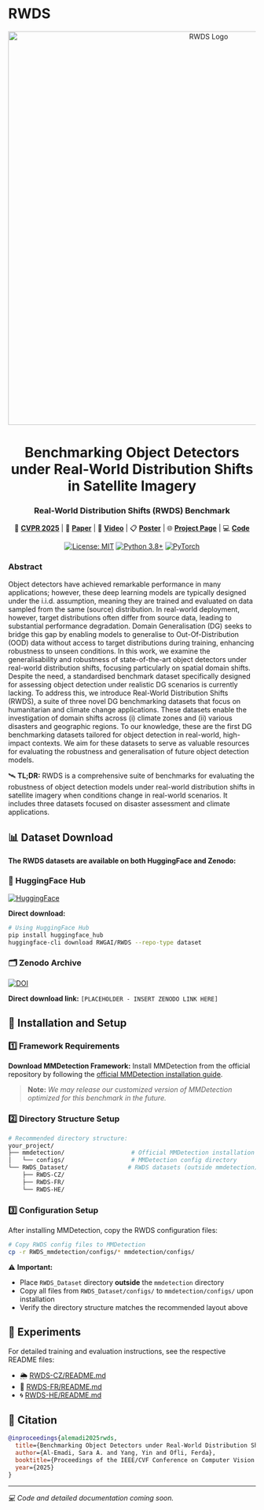 # RWDS

<div align="center">
  <img src="https://qcriscairw-bcf4f2eec0-endpoint.azureedge.net/blobqcriscairwbcf4f2eec0/wp-content/uploads/2025/03/new_logo_v3_hori.png" alt="RWDS Logo" width="800"/>
</div>

<div align="center">

# Benchmarking Object Detectors under Real-World Distribution Shifts in Satellite Imagery
### **Real-World Distribution Shifts (RWDS) Benchmark**

</div>

<div align="center">
  
📄 [**CVPR 2025**](https://openaccess.thecvf.com/content/CVPR2025/html/Al-Emadi_Benchmarking_Object_Detectors_under_Real-World_Distribution_Shifts_in_Satellite_Imagery_CVPR_2025_paper.html) | 🔗 [**Paper**](https://arxiv.org/abs/2503.19202) | 🎥 [**Video**](https://www.youtube.com/watch?v=_sZjkwVUSow) | 📋 [**Poster**](https://cvpr.thecvf.com/media/PosterPDFs/CVPR%202025/32546.png?t=1748807138.4285972) | 🌐 [**Project Page**](https://rwgai.com/rwds/) | 💻 [**Code**](#)

[![License: MIT](https://img.shields.io/badge/License-MIT-yellow.svg)](https://opensource.org/licenses/MIT)
[![Python 3.8+](https://img.shields.io/badge/python-3.8+-blue.svg)](https://www.python.org/downloads/)
[![PyTorch](https://img.shields.io/badge/PyTorch-2.0+-red.svg)](https://pytorch.org/)

</div>

### Abstract

Object detectors have achieved remarkable performance in many applications; however, these deep learning models are typically designed under the i.i.d. assumption, meaning they are trained and evaluated on data sampled from the same (source) distribution. In real-world deployment, however, target distributions often differ from source data, leading to substantial performance degradation. Domain Generalisation (DG) seeks to bridge this gap by enabling models to generalise to Out-Of-Distribution (OOD) data without access to target distributions during training, enhancing robustness to unseen conditions. In this work, we examine the generalisability and robustness of state-of-the-art object detectors under real-world distribution shifts, focusing particularly on spatial domain shifts. Despite the need, a standardised benchmark dataset specifically designed for assessing object detection under realistic DG scenarios is currently lacking. To address this, we introduce Real-World Distribution Shifts (RWDS), a suite of three novel DG benchmarking datasets that focus on humanitarian and climate change applications. These datasets enable the investigation of domain shifts across (i) climate zones and (ii) various disasters and geographic regions. To our knowledge, these are the first DG benchmarking datasets tailored for object detection in real-world, high-impact contexts. We aim for these datasets to serve as valuable resources for evaluating the robustness and generalisation of future object detection models. 

🛰️ **TL;DR:** RWDS is a comprehensive suite of benchmarks for evaluating the robustness of object detection models under real-world distribution shifts in satellite imagery when conditions change in real-world scenarios. It includes three datasets focused on disaster assessment and climate applications.

## 📊 Dataset Download

**The RWDS datasets are available on both HuggingFace and Zenodo:**

### 🤗 HuggingFace Hub
[![HuggingFace](https://img.shields.io/badge/%F0%9F%A4%97%20Hugging%20Face-Datasets-blue)](https://huggingface.co/datasets/RWGAI/RWDS)

**Direct download:**
```bash
# Using HuggingFace Hub
pip install huggingface_hub
huggingface-cli download RWGAI/RWDS --repo-type dataset
```

### 🗂️ Zenodo Archive
[![DOI](https://zenodo.org/badge/DOI/[PLACEHOLDER_DOI].svg)](https://doi.org/[PLACEHOLDER_DOI])

**Direct download link:** `[PLACEHOLDER - INSERT ZENODO LINK HERE]`

## 📁 Installation and Setup

### 1️⃣ Framework Requirements

**Download MMDetection Framework:**
Install MMDetection from the official repository by following the [official MMDetection installation guide](https://mmdetection.readthedocs.io/en/latest/get_started.html).

> **Note:** *We may release our customized version of MMDetection optimized for this benchmark in the future.*

### 2️⃣ Directory Structure Setup
```bash
# Recommended directory structure:
your_project/
├── mmdetection/                   # Official MMDetection installation
│   └── configs/                   # MMDetection config directory
└── RWDS_Dataset/                 # RWDS datasets (outside mmdetection)
    ├── RWDS-CZ/
    ├── RWDS-FR/
    └── RWDS-HE/
```

### 3️⃣ Configuration Setup
After installing MMDetection, copy the RWDS configuration files:

```bash
# Copy RWDS config files to MMDetection
cp -r RWDS_mmdetection/configs/* mmdetection/configs/
```

⚠️ **Important:** 
- Place `RWDS_Dataset` directory **outside** the `mmdetection` directory
- Copy all files from `RWDS_Dataset/configs/` to `mmdetection/configs/` upon installation
- Verify the directory structure matches the recommended layout above

## 🔬 Experiments

For detailed training and evaluation instructions, see the respective README files:

- 🌦️ [RWDS-CZ/README.md](RWDS-CZ/README.md)
- 🌊 [RWDS-FR/README.md](RWDS-FR/README.md)
- 🌀 [RWDS-HE/README.md](RWDS-HE/README.md)

## 📝 Citation

```bibtex
@inproceedings{alemadi2025rwds,
  title={Benchmarking Object Detectors under Real-World Distribution Shifts in Satellite Imagery},
  author={Al-Emadi, Sara A. and Yang, Yin and Ofli, Ferda},
  booktitle={Proceedings of the IEEE/CVF Conference on Computer Vision and Pattern Recognition (CVPR)},
  year={2025}
}
```

---
*💻 Code and detailed documentation coming soon.*